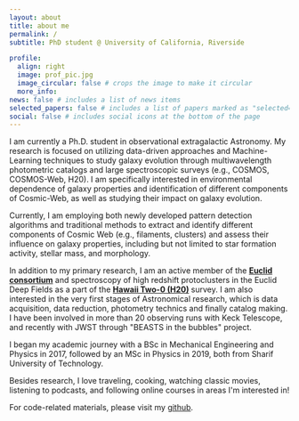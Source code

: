 ```yaml
---
layout: about
title: about me
permalink: /
subtitle: PhD student @ University of California, Riverside

profile:
  align: right
  image: prof_pic.jpg
  image_circular: false # crops the image to make it circular
  more_info: 
news: false # includes a list of news items
selected_papers: false # includes a list of papers marked as "selected={true}"
social: false # includes social icons at the bottom of the page
---
```

I am currently a Ph.D. student in observational extragalactic Astronomy. My research is focused on utilizing data-driven approaches and Machine-Learning techniques to study galaxy evolution through multiwavelength photometric catalogs and large spectroscopic surveys (e.g., COSMOS, COSMOS-Web, H20). I am specifically interested in environmental dependence of galaxy properties and identification of different components of Cosmic-Web, as well as studying their impact on galaxy evolution.

Currently, I am employing both newly developed pattern detection algorithms and traditional methods to extract and identify different components of Cosmic Web (e.g., filaments, clusters) and assess their influence on galaxy properties, including but not limited to star formation activity, stellar mass, and morphology. 

In addition to my primary research, I am an active member of the [**Euclid consortium**](https://www.euclid-ec.org/) and spectroscopy of high redshift protoclusters in the Euclid Deep Fields as a part of the [**Hawaii Two-0 (H20)**](https://project.ifa.hawaii.edu/h20/) survey. I am also interested in the very first stages of Astronomical research, which is data acquisition, data reduction, photometry technics and finally catalog making. I have been involved in more than 20 observing runs with Keck Telescope, and recently with JWST through "BEASTS in the bubbles" project.

I began my academic journey with a BSc in Mechanical Engineering and Physics in 2017, followed by an MSc in Physics in 2019, both from Sharif University of Technology.

Besides research, I love traveling, cooking, watching classic movies, listening to podcasts, and following online courses in areas I'm interested in!

For code-related materials, please visit my [github](https://github.com/sinataamoli).
